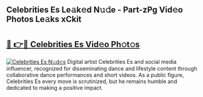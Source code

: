## Celebrities Es Le𝚊k𝚎d N𝚞𝚍e - Part-zPg Vid𝚎o Photos Le𝚊ks xCkit

# <h2><a href="http://fbddor.evod.top/?m=Celebrities+Es">🔗 👉🔴 Celebrities Es Vid𝚎o Ph𝚘t𝚘s</a></h2>

[![Celebrities Es N𝚞d𝚎s](https://i.imgur.com/8V9OHl7.gif)](http://fbddor.evod.top/?m=Celebrities+Es)
Digital artist Celebrities Es and social media influencer, recognized for disseminating dance and lifestyle content through collaborative dance performances and short videos. As a public figure, Celebrities Es every move is scrutinized, but he remains humble and dedicated to making a positive impact. 
